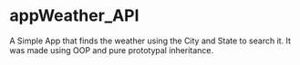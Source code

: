 # appWeather_API

A Simple App that finds the weather using the City and State to search it.
It was made using OOP and pure prototypal inheritance.
